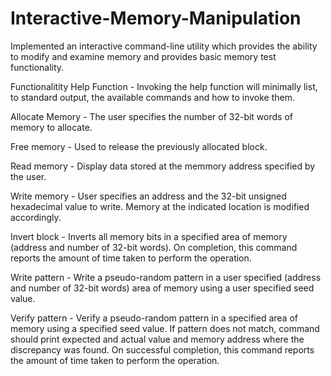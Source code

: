 # Interactive-Memory-Manipulation
Implemented an interactive command-line utility which provides the ability to modify and examine
memory and provides basic memory test functionality.

Functionalitity
Help Function -  Invoking the help function will minimally list, to standard output, the available
				 commands and how to invoke them.

Allocate Memory - The user specifies the number of 32-bit words of memory to allocate.

Free memory - Used to release the previously allocated block.

Read memory - Display data stored at the memmory address specified by the user.

Write memory - User specifies an address and the 32-bit unsigned hexadecimal value to write. 
			   Memory at the indicated location is modified accordingly.

Invert block - Inverts all memory bits in a specified area of memory (address and number of 32-bit words). 
			   On completion, this command reports the amount of time taken to perform the operation.

Write pattern -  Write a pseudo-random pattern in a user specified (address and number of 32-bit words) area of
				 memory using a user specified seed value. 

Verify pattern - Verify a pseudo-random pattern in a specified area of memory using a specified seed value.
				 If pattern does not match, command should print expected and actual value and memory address 
				 where the discrepancy was found.
				 On successful completion, this command reports the amount of time taken to perform the operation.


